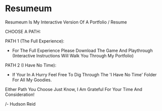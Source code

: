 # Resumeum
Resumeum Is My Interactive Version Of A Portfolio / Resume

CHOOSE A PATH:

PATH 1 (The Full Experience):
  - For The Full Experience Please Download The Game And Playthrough (Interactive Instructions Will Walk You Through My Portfolio)

PATH 2 (I Have No Time):
  - If Your In A Hurry Feel Free To Dig Through The 'I Have No Time' Folder For All My Goodies.

Either Path You Choose Just Know, I Am Grateful For Your Time And Consideration!

  /- Hudson Reid
